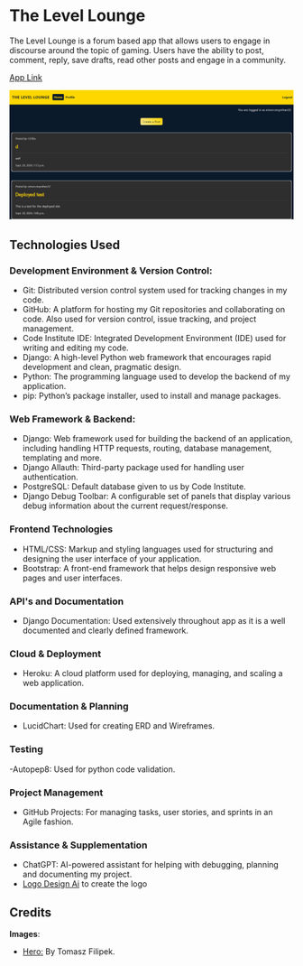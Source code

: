 # The Level Lounge
The Level Lounge is a forum based app that allows users to engage in discourse around the topic of gaming. Users have the ability to post, comment, reply, save drafts, read other posts and engage in a community. 

[App Link](https://level-lounge-16ccb4ef258a.herokuapp.com/)

![Level Lounge Home](docs/level-l-home.png)



## Technologies Used

### **Development Environment & Version Control:**

- Git: Distributed version control system used for tracking changes in my code.
- GitHub: A platform for hosting my Git repositories and collaborating on code. Also used for version control, issue tracking, and project management.
- Code Institute IDE: Integrated Development Environment (IDE) used for writing and editing my code.
- Django: A high-level Python web framework that encourages rapid development and clean, pragmatic design.
- Python: The programming language used to develop the backend of my application.
- pip: Python’s package installer, used to install and manage packages.

### **Web Framework & Backend:**

- Django: Web framework used for building the backend of an application, including handling HTTP requests, routing, database management, templating and more.
- Django Allauth: Third-party package used for handling user authentication.
- PostgreSQL: Default database given to us by Code Institute.
- Django Debug Toolbar: A configurable set of panels that display various debug information about the current request/response.

### **Frontend Technologies**

- HTML/CSS: Markup and styling languages used for structuring and designing the user interface of your application.
- Bootstrap: A front-end framework that helps design responsive web pages and user interfaces.

### **API's and Documentation**

- Django Documentation: Used extensively throughout app as it is a well documented and clearly defined framework.

### **Cloud & Deployment**

- Heroku: A cloud platform used for deploying, managing, and scaling a web application.

### **Documentation & Planning**

- LucidChart: Used for creating ERD and Wireframes.

### **Testing**

-Autopep8: Used for python code validation.

### **Project Management**

- GitHub Projects: For managing tasks, user stories, and sprints in an Agile fashion.

### **Assistance & Supplementation**

- ChatGPT: AI-powered assistant for helping with debugging, planning and documenting my project.
- [Logo Design Ai](https://logodesign.ai/) to create the logo

## Credits

**Images**:
- [Hero:](https://www.pexels.com/photo/low-light-photo-of-nes-controller-1637436/) By Tomasz Filipek.